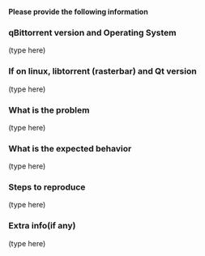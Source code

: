 **Please provide the following information**

### qBittorrent version and Operating System
(type here)

### If on linux, libtorrent (rasterbar) and Qt version
(type here)

### What is the problem
(type here)

### What is the expected behavior
(type here)

### Steps to reproduce
(type here)

### Extra info(if any)
(type here)

